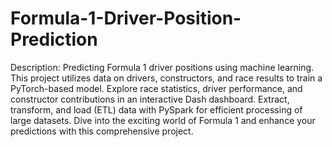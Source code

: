 # Formula-1-Driver-Position-Prediction
Description:
Predicting Formula 1 driver positions using machine learning. This project utilizes data on drivers, constructors, and race results to train a PyTorch-based model. Explore race statistics, driver performance, and constructor contributions in an interactive Dash dashboard. Extract, transform, and load (ETL) data with PySpark for efficient processing of large datasets. Dive into the exciting world of Formula 1 and enhance your predictions with this comprehensive project.
